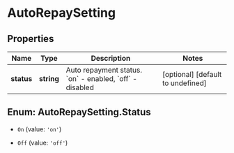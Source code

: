 # AutoRepaySetting

## Properties

Name | Type | Description | Notes
------------ | ------------- | ------------- | -------------
**status** | **string** | Auto repayment status. &#x60;on&#x60; - enabled, &#x60;off&#x60; - disabled | [optional] [default to undefined]

## Enum: AutoRepaySetting.Status

* `On` (value: `'on'`)

* `Off` (value: `'off'`)



